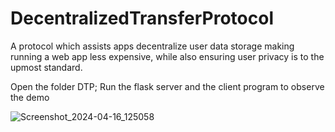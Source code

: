 # DecentralizedTransferProtocol
A protocol which assists apps decentralize user data storage making running a web app less expensive, while also ensuring user privacy is to the upmost standard. 

Open the folder DTP; Run the flask server and the client program to observe the demo


![Screenshot_2024-04-16_125058](https://github.com/peter0x7f/DecentralizedTransferProtocol/assets/50468072/b1aae4a8-6d4e-43fe-8c04-9fffa3e55238)
